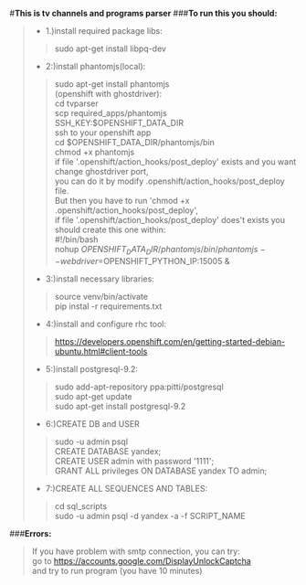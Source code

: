 #**This is tv channels and programs parser**
###**To run this you should:**
>*    1.)install required package libs:
>>sudo apt-get install libpq-dev
>*    2:)install phantomjs(local):
>>sudo apt-get install phantomjs
<br />(openshift with ghostdriver):
<br />cd tvparser
<br />scp required_apps/phantomjs SSH_KEY:$OPENSHIFT_DATA_DIR
<br />ssh to your openshift app
<br />cd $OPENSHIFT_DATA_DIR/phantomjs/bin
<br />chmod +x phantomjs
<br />if file '.openshift/action_hooks/post_deploy' exists and you want change ghostdriver port, 
<br />you can do it by modify .openshift/action_hooks/post_deploy file.
<br />But then you have to run 'chmod +x .openshift/action_hooks/post_deploy',
<br />if file '.openshift/action_hooks/post_deploy' does't exists you should create this one within:
<br />\#!/bin/bash
<br />nohup ${OPENSHIFT_DATA_DIR}/phantomjs/bin/phantomjs --webdriver=$OPENSHIFT_PYTHON_IP:15005 &
>*    3:)install necessary libraries:
>>source venv/bin/activate
<br />pip instal -r requirements.txt
>*    4:)install and configure rhc tool:
>>https://developers.openshift.com/en/getting-started-debian-ubuntu.html#client-tools
>*    5:)install postgresql-9.2:
>>sudo add-apt-repository ppa:pitti/postgresql
<br />sudo apt-get update
<br />sudo apt-get install postgresql-9.2
>*    6:)CREATE DB and USER
>>sudo -u admin psql
<br />CREATE DATABASE yandex;
<br />CREATE USER admin with password '1111';
<br />GRANT ALL privileges ON DATABASE yandex TO admin;
>*    7:)CREATE ALL SEQUENCES AND TABLES:
>>cd sql_scripts
<br />sudo -u admin psql -d yandex -a -f SCRIPT_NAME

###**Errors:**
>If you have problem with smtp connection, you can try:
<br />go to <https://accounts.google.com/DisplayUnlockCaptcha>
<br />and try to run program (you have 10 minutes)